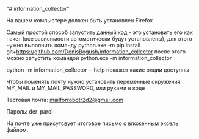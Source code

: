 "# information_collector" 

На вашем компьютере должен быть установлен Firefox 

Самый простой способ запустить данный код,- это установить его как пакет (все зависимости автомвтически будут установлены),
для этого нужно выполнить команду python.exe -m pip install git+https://github.com/DenisBogush/information_collector
после этого можно запустить командой python.exe -m information_collector

python -m information_collector —help
покажет какие опции доступны

Чтобы поменять почту нужно установить переменные окружения MY_MAIL и MY_MAIL_PASSWORD, или руками в коде

Тестовая почта: mailforrobotr2d2@gmail.com

Пароль: der_parol

На почте уже присутсвует итоговое письмо с вложенным эксель файлом. 
